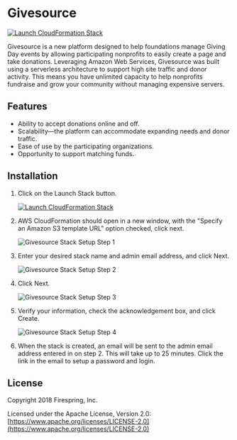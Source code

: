 # Givesource

[![Launch CloudFormation Stack](https://s3.amazonaws.com/cloudformation-examples/cloudformation-launch-stack.png)](https://console.aws.amazon.com/cloudformation/home?region=us-west-2#/stacks/new?stackName=Givesource&templateURL=https://s3-us-west-2.amazonaws.com/givesource-cj/cf-templates/0.0.1/givesource.yml)

Givesource is a new platform designed to help foundations manage Giving Day events by allowing participating nonprofits to easily create a page and take donations.
Leveraging Amazon Web Services, Givesource was built using a serverless architecture to support high site traffic and donor activity.
This means you have unlimited capacity to help nonprofits fundraise and grow your community without managing expensive servers.

## Features

* Ability to accept donations online and off.
* Scalability—the platform can accommodate expanding needs and donor traffic.
* Ease of use by the participating organizations.
* Opportunity to support matching funds.

## Installation

1. Click on the Launch Stack button.

	[![Launch CloudFormation Stack](https://s3.amazonaws.com/cloudformation-examples/cloudformation-launch-stack.png)](https://console.aws.amazon.com/cloudformation/home?region=us-west-2#/stacks/new?stackName=Givesource&templateURL=https://s3-us-west-2.amazonaws.com/givesource-cj/cf-templates/0.0.1/givesource.yml)

2. AWS CloudFormation should open in a new window, with the "Specify an Amazon S3 template URL" option checked, click next.

	![Givesource Stack Setup Step 1](wiki/images/givesource-stack-step-1.png)
	
3. Enter your desired stack name and admin email address, and click Next.

	![Givesource Stack Setup Step 2](wiki/images/givesource-stack-step-2.png)
	
4. Click Next.

	![Givesource Stack Setup Step 3](wiki/images/givesource-stack-step-3.png)
	
5. Verify your information, check the acknowledgement box, and click Create.

	![Givesource Stack Setup Step 4](wiki/images/givesource-stack-step-4.png)
	
6. When the stack is created, an email will be sent to the admin email address entered in on step 2. This will take up to 25 minutes. Click the link in the email to setup a password and login.

## License

Copyright 2018 Firespring, Inc.

Licensed under the Apache License, Version 2.0: [https://www.apache.org/licenses/LICENSE-2.0](https://www.apache.org/licenses/LICENSE-2.0)
